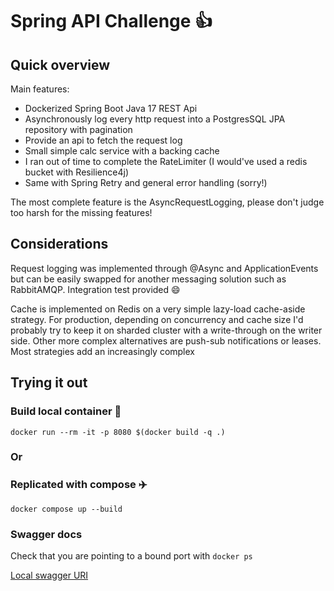 
# Spring API Challenge :+1:


## Quick overview

Main features:
* Dockerized Spring Boot Java 17 REST Api
* Asynchronously log every http request into a PostgresSQL JPA repository with pagination
* Provide an api to fetch the request log
* Small simple calc service with a backing cache
* I ran out of time to complete the RateLimiter (I would've used a redis bucket with Resilience4j)
* Same with Spring Retry and general error handling (sorry!)

The most complete feature is the AsyncRequestLogging, please don't judge too harsh for the missing features!


## Considerations
Request logging was implemented through @Async and ApplicationEvents but can be easily swapped for another messaging 
solution such as RabbitAMQP. Integration test provided :smile:

Cache is implemented on Redis on a very simple lazy-load cache-aside strategy. For production, depending on concurrency
and cache size I'd probably try to keep it on sharded cluster with a write-through on the writer side. Other more 
complex alternatives are push-sub notifications or leases. Most strategies add an increasingly complex


## Trying it out

### Build local container :vertical_traffic_light:
`docker run --rm -it -p 8080 $(docker build -q .)`

### Or 

### Replicated with compose :airplane:
`docker compose up --build`

### Swagger docs

Check that you are pointing to a bound port with `docker ps`

[Local swagger URI](http://localhost:8080/swagger-ui/index.html)
